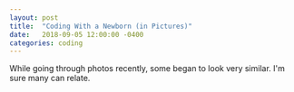 ```yaml
---
layout: post
title:  "Coding With a Newborn (in Pictures)"
date:   2018-09-05 12:00:00 -0400
categories: coding
---
```


While going through photos recently, some began to look very similar.  I'm sure many can relate.
